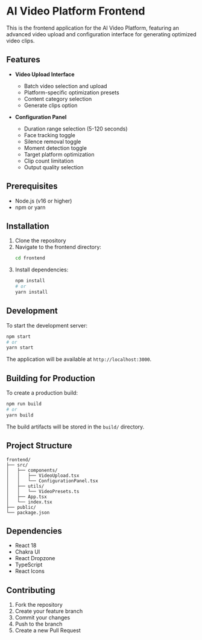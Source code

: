 # AI Video Platform Frontend

This is the frontend application for the AI Video Platform, featuring an advanced video upload and configuration interface for generating optimized video clips.

## Features

- **Video Upload Interface**
  - Batch video selection and upload
  - Platform-specific optimization presets
  - Content category selection
  - Generate clips option

- **Configuration Panel**
  - Duration range selection (5-120 seconds)
  - Face tracking toggle
  - Silence removal toggle
  - Moment detection toggle
  - Target platform optimization
  - Clip count limitation
  - Output quality selection

## Prerequisites

- Node.js (v16 or higher)
- npm or yarn

## Installation

1. Clone the repository
2. Navigate to the frontend directory:
   ```bash
   cd frontend
   ```
3. Install dependencies:
   ```bash
   npm install
   # or
   yarn install
   ```

## Development

To start the development server:

```bash
npm start
# or
yarn start
```

The application will be available at `http://localhost:3000`.

## Building for Production

To create a production build:

```bash
npm run build
# or
yarn build
```

The build artifacts will be stored in the `build/` directory.

## Project Structure

```
frontend/
├── src/
│   ├── components/
│   │   ├── VideoUpload.tsx
│   │   └── ConfigurationPanel.tsx
│   ├── utils/
│   │   └── VideoPresets.ts
│   ├── App.tsx
│   └── index.tsx
├── public/
└── package.json
```

## Dependencies

- React 18
- Chakra UI
- React Dropzone
- TypeScript
- React Icons

## Contributing

1. Fork the repository
2. Create your feature branch
3. Commit your changes
4. Push to the branch
5. Create a new Pull Request 